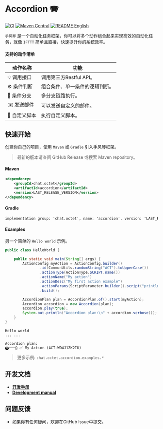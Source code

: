 # Accordion 🪗

[![CI](https://github.com/eoctet/accordion/actions/workflows/maven_build_deploy.yml/badge.svg)](https://github.com/eoctet/accordion/actions/workflows/maven_build_deploy.yml)
[![Maven Central](https://img.shields.io/maven-central/v/chat.octet/accordion?color=orange)](https://mvnrepository.com/artifact/chat.octet/accordion)
[![README English](https://img.shields.io/badge/Lang-English-red)](./README.md)

`手风琴` 是一个自动化任务框架，你可以将多个动作组合起来实现高效的自动化任务，就像 `IFTTT` 简单且直接，快速提升你的系统效率。

#### 支持的动作清单

| 动作名称     | 功能              |
|----------|-----------------|
| 💡 调用接口  | 调用第三方Restful API。 |
| ⚙️ 条件判断  | 组合条件、单一条件的逻辑判断。 |
| 🔗 条件分支  | 多分支链路执行。        |
| ✉️ 发送邮件  | 可以发送自定义的邮件。     |
| 📝 自定义脚本 | 执行自定义脚本。        |


## 快速开始

创建你自己的项目，使用 `Maven` 或 `Gradle` 引入手风琴框架。

> 最新的版本请查阅 GitHub Release 或搜索 Maven repository。

#### Maven

```xml
<dependency>
    <groupId>chat.octet</groupId>
    <artifactId>accordion</artifactId>
    <version>LAST_RELEASE_VERSION</version>
</dependency>
```

#### Gradle
```txt
implementation group: 'chat.octet', name: 'accordion', version: 'LAST_RELEASE_VERSION'
```

#### Examples

另一个简单的 `Hello world` 示例。

```java
public class HelloWorld {

    public static void main(String[] args) {
        ActionConfig myAction = ActionConfig.builder()
                .id(CommonUtils.randomString("ACT").toUpperCase())
                .actionType(ActionType.SCRIPT.name())
                .actionName("My action")
                .actionDesc("My first action example")
                .actionParams(ScriptParameter.builder().script("println('Hello world')").build())
                .build();

        AccordionPlan plan = AccordionPlan.of().start(myAction);
        Accordion accordion = new Accordion(plan);
        accordion.play(true);
        System.out.println("Accordion plan:\n" + accordion.verbose());
    }
}
```


```text
Hello world
... ...

Accordion plan:
🅞───⨀ ✅ My Action (ACT-WD4J1ZK2IU)
```

> 更多示例: `chat.octet.accordion.examples.*`


## 开发文档

- __[开发手册](https://github.com/eoctet/accordion/wiki/开发手册)__
- __[Development manual](https://github.com/eoctet/accordion/wiki/Development-manual)__


## 问题反馈

- 如果你有任何疑问，欢迎在GitHub Issue中提交。